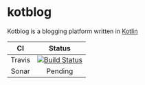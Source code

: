 # kotblog
Kotblog is a blogging platform written in [Kotlin](https://kotlinlang.org/)

| CI | Status |
| :---: | :---: |
| Travis | [![Build Status](https://travis-ci.org/excref/kotblog.svg?branch=master)](https://travis-ci.org/excref/kotblog) |
| Sonar | Pending |